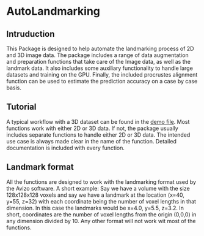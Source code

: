 # AutoLandmarking

## Intruduction
This Package is designed to help automate the landmarking process of 2D and 3D image data. The package
includes a range of data augmentation and preparation functions that take care of the Image data, as well as the landmark data. It also includes some auxiliary functionality to handle large datasets and training on the GPU. Finally, the included
procrustes alignment function can be used to estimate the prediction accuracy on a case by case basis.


## Tutorial
A typical workflow with a 3D dataset can be found in the [demo file](../master/demo.jl). Most functions work with either 2D or 3D data. If not, the package usually includes separate functions to handle either 2D or 3D data. The intended use case is always made clear in the name of the function. Detailed documentation is included with every function.

## Landmark format
All the functions are designed to work with the landmarking format used by the Avizo software. A short example: Say we have a volume with the size 128x128x128 voxels and say we have a landmark at the location (x=40, y=55, z=32) with each coordinate being the number of voxel lengths in that dimension. In this case the landmarks would be x=4.0, y=5.5, z=3.2. In short, coordinates are the number of voxel lengths from the origin (0,0,0) in any dimension divided by 10. Any other format will not work wit most of the functions.
